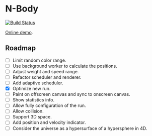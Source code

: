 # N-Body

[![Build Status](https://travis-ci.com/EFanZh/n-body.svg?branch=master)](https://travis-ci.com/EFanZh/n-body)

[Online demo](http://efanzh.org/n-body/).

## Roadmap

- [ ] Limit random color range.
- [ ] Use background worker to calculate the positions.
- [ ] Adjust weight and speed range.
- [ ] Refactor scheduler and renderer.
- [ ] Add adaptive scheduler.
- [x] Optimize new run.
- [ ] Paint on offscreen canvas and sync to onscreen canvas.
- [ ] Show statistics info.
- [ ] Allow fully configuration of the run.
- [ ] Allow collision.
- [ ] Support 3D space.
- [ ] Add position and velocity indicator.
- [ ] Consider the universe as a hypersurface of a hypersphere in 4D.
